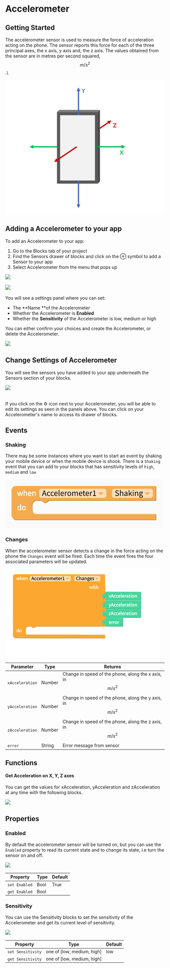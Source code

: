 # Accelerometer

## Getting Started&#x20;

The accelerometer sensor is used to measure the force of acceleration acting on the phone. The sensor reports this force for each of the three principal axes, the x axis, y axis and, the z axis. The values obtained from the sensor are in metres per second squared, $$m/s^2$$.\


![The x, y and z axes of a standard smartphone](.gitbook/assets/screenshot-2019-05-18-at-15.27.06.png)

## Adding a Accelerometer to your app

To add an Accelerometer to your app:

1. Go to the Blocks tab of your project
2. Find the Sensors drawer of blocks and click on the ⊕ symbol to add a Sensor to your app
3. Select Accelerometer from the menu that pops up

![](.gitbook/assets/sensors.png)

![](.gitbook/assets/sensor-options.png)

You will see a settings panel where you can set:

* The **Name **of the Accelerometer
* Whether the Accelerometer is **Enabled**
* Whether the **Sensitivity** of the Accelerometer is low, medium or high

You can either confirm your choices and create the Accelerometer, or delete the Accelerometer.

![](<.gitbook/assets/image (127).png>)

## Change Settings of Accelerometer

You will see the sensors you have added to your app underneath the Sensors section of your blocks.

![](.gitbook/assets/showallsensors.png)

\
If you click on the ⚙ icon next to your Accelerometer, you will be able to edit its settings as seen in the panels above. You can click on your Accelerometer's name to access its drawer of blocks.‌

## Events

### Shaking

There may be some instances where you want to start an event by shaking your mobile device or when the mobile device is shook. There is a `Shaking` event that you can add to your blocks that has sensitivity levels of `high`, `medium` and `low`

![](.gitbook/assets/screen-shot-2019-06-10-at-10.06.07-am.png)



### Changes

When the accelerometer sensor detects a change in the force acting on the phone the `Changes` event will be fired. Each time the event fires the four associated parameters will be updated.

![](.gitbook/assets/screenshot-2019-05-18-at-14.13.50.png)

| **Parameter**   | Type   | Returns                                                       |
| --------------- | ------ | ------------------------------------------------------------- |
| `xAcceleration` | Number | Change in speed of the phone, along the x axis, in $$m/s^2$$  |
| `yAcceleration` | Number | Change in speed of the phone, along the y axis, in $$m/s^2$$  |
| `zAcceleration` | Number | Change in speed of the phone, along the z axis, in $$m/s^2$$  |
| `error`         | String | Error message from sensor                                     |

## Functions

#### Get Acceleration on X, Y, Z axes

You can get the values for xAcceleration, yAcceleration and zAcceleration at any time with the following blocks.

![](.gitbook/assets/screen-shot-2021-04-12-at-8.41.52-am.png)

## Properties

### Enabled

By default the accelerometer sensor will be turned on, but you can use the `Enabled` property to read its current state and to change its state, i.e turn the sensor on and off.

![](.gitbook/assets/acc\_enabled.png)

| Property      | Type | Default |
| ------------- | ---- | ------- |
| `set Enabled` | Bool | True    |
| `get Enabled` | Bool |         |

### Sensitivity

You can use the Sensitivity blocks to set the sensitivity of the Accelerometer and get its current level of sensitivity.

![](.gitbook/assets/screen-shot-2021-04-12-at-8.42.32-am.png)



| Property          | Type                        | Default |
| ----------------- | --------------------------- | ------- |
| `set Sensitivity` | one of \[low, medium, high] | low     |
| `get Sensitivity` | one of \[low, medium, high] |         |

